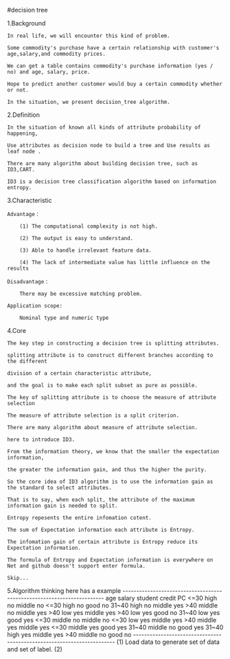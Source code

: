 #decision tree

1.Background

    In real life, we will encounter this kind of problem.
    
    Some commodity's purchase have a certain relationship with customer's age,salary,and commodity prices. 
    
    We can get a table contains commodity's purchase information (yes / no) and age, salary, price. 
    
    Hope to predict another customer would buy a certain commodity whether or not. 
    
    In the situation, we present decision_tree algorithm.
    
2.Definition

    In the situation of known all kinds of attribute probability of happening,
    
    Use attributes as decision node to build a tree and Use results as leaf node .
    
    There are many algorithm about building decision tree, such as ID3,CART.
    
    ID3 is a decision tree classification algorithm based on information entropy.
    
3.Characteristic

    Advantage：
    
        (1) The computational complexity is not high.
        
        (2) The output is easy to understand.
        
        (3) Able to handle irrelevant feature data.
        
        (4) The lack of intermediate value has little influence on the results
    
    Disadvantage：
    
        There may be excessive matching problem.
    
    Application scope:
    
        Nominal type and numeric type

4.Core
    
    The key step in constructing a decision tree is splitting attributes. 
    
    splitting attribute is to construct different branches according to the different 
    
    division of a certain characteristic attribute, 
    
    and the goal is to make each split subset as pure as possible.
    
    The key of splitting attribute is to choose the measure of attribute selection
    
    The measure of attribute selection is a split criterion. 
    
    There are many algorithm about measure of attribute selection.
    
    here to introduce ID3.
    
    From the information theory, we know that the smaller the expectation information, 
    
    the greater the information gain, and thus the higher the purity.
    
    So the core idea of ID3 algorithm is to use the information gain as the standard to select attributes.

    That is to say, when each split, the attribute of the maximum information gain is needed to split.
    
    Entropy repesents the entire infomation cotent. 
    
    The sum of Expectation information each attribute is Entropy.
    
    The infomation gain of certain attribute is Entropy reduce its Expectation information.
    
    The formula of Entropy and Expectation information is everywhere on Net and github doesn't support enter formula.

    Skip...
5.Algorithm thinking
    here has a example
    -----------------------------------------------------------------------
    age	   salary student credit	PC
    <=30	high	no	middle	no
    <=30	high	no	good	no
    31~40	high	no	middle	yes
    >40	    middle	no	middle	yes
    >40	    low	    yes	middle	yes
    >40	    low	    yes	good	no
    31~40	low     yes	good	yes
    <=30	middle	no	middle	no
    <=30	low	    yes	middle	yes
    >40	    middle	yes	middle	yes
    <=30	middle	yes	good	yes
    31~40	middle	no	good	yes
    31~40	high	yes	middle	yes
    >40	    middle	no	good	no
    -----------------------------------------------------------------------
    (1) Load data to generate set of data and set of label.
    (2) 
    
    
    
